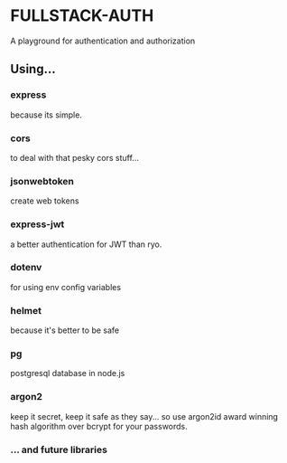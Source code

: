 # FULLSTACK-AUTH
A playground for authentication and authorization

## Using...

### express
because its simple.
### cors
to deal with that pesky cors stuff...
### jsonwebtoken
create web tokens
### express-jwt
a better authentication for JWT than ryo.
### dotenv
for using env config variables
### helmet
because it's better to be safe
### pg
postgresql database in node.js
### argon2
keep it secret, keep it safe as they say... so use argon2id
award winning hash algorithm over bcrypt for your passwords.

### ... and future libraries